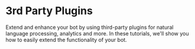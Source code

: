 # 3rd Party Plugins

Extend and enhance your bot by using third-party plugins for natural language processing, analytics and more. In these tutorials, we'll show you how to easily extend the functionality of your bot.
